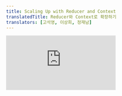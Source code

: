 ```yaml
---
title: Scaling Up with Reducer and Context
translatedTitle: Reducer와 Context로 확장하기
translators: [고석영, 이상희, 정재남]
---
```


<iframe 
  style={{aspectRatio: 1.7778, width: '100%'}} 
  src="https://www.youtube.com/embed/playlist?list=PLjQV3hketAJkh6BEl0n4PDS_2fBd0cS9v&index=29"
  title="YouTube video player" 
  frameborder="0" 
/>

<Intro>

Reducers let you consolidate a component's state update logic. Context lets you pass information deep down to other components. You can combine reducers and context together to manage state of a complex screen.
<Trans>Reducer를 사용하면 컴포넌트의 state 업데이트 로직을 통합할 수 있습니다. Context를 사용하면 다른 컴포넌트들에 정보를 전달할 수 있습니다. Reducer와 context를 함께 사용하여 복잡한 화면의 state를 관리할 수 있습니다.</Trans>

</Intro>

<YouWillLearn>

* How to combine a reducer with context
* How to avoid passing state and dispatch through props
* How to keep context and state logic in a separate file

<TransBlock>
* reducer와 context를 결합하는 방법
* state와 dispatch 함수를 prop으로 전달하지 않는 방법
* context와 state 로직을 별도의 파일에서 관리하는 방법
</TransBlock>

</YouWillLearn>

## Combining a reducer with context<Trans>reducer와 context를 결합하기</Trans> {/*combining-a-reducer-with-context*/}

In this example from [the introduction to reducers](/learn/extracting-state-logic-into-a-reducer), the state is managed by a reducer. The reducer function contains all of the state update logic and is declared at the bottom of this file:
<Trans>[Reducer의 개요](/learn/extracting-state-logic-into-a-reducer)에서 reducer로 state를 관리하는 방법에 대해 알아보았습니다. 해당 예시에서 state 업데이트 로직을 모두 포함하는 reducer 함수를 App.js 파일의 맨 아래에 선언했습니다:</Trans>

<Sandpack>

```js App.js
import { useReducer } from 'react';
import AddTask from './AddTask.js';
import TaskList from './TaskList.js';

export default function TaskApp() {
  const [tasks, dispatch] = useReducer(
    tasksReducer,
    initialTasks
  );

  function handleAddTask(text) {
    dispatch({
      type: 'added',
      id: nextId++,
      text: text,
    });
  }

  function handleChangeTask(task) {
    dispatch({
      type: 'changed',
      task: task
    });
  }

  function handleDeleteTask(taskId) {
    dispatch({
      type: 'deleted',
      id: taskId
    });
  }

  return (
    <>
      <h1>Day off in Kyoto</h1>
      <AddTask
        onAddTask={handleAddTask}
      />
      <TaskList
        tasks={tasks}
        onChangeTask={handleChangeTask}
        onDeleteTask={handleDeleteTask}
      />
    </>
  );
}

function tasksReducer(tasks, action) {
  switch (action.type) {
    case 'added': {
      return [...tasks, {
        id: action.id,
        text: action.text,
        done: false
      }];
    }
    case 'changed': {
      return tasks.map(t => {
        if (t.id === action.task.id) {
          return action.task;
        } else {
          return t;
        }
      });
    }
    case 'deleted': {
      return tasks.filter(t => t.id !== action.id);
    }
    default: {
      throw Error('Unknown action: ' + action.type);
    }
  }
}

let nextId = 3;
const initialTasks = [
  { id: 0, text: 'Philosopher’s Path', done: true },
  { id: 1, text: 'Visit the temple', done: false },
  { id: 2, text: 'Drink matcha', done: false }
];
```

```js AddTask.js
import { useState } from 'react';

export default function AddTask({ onAddTask }) {
  const [text, setText] = useState('');
  return (
    <>
      <input
        placeholder="Add task"
        value={text}
        onChange={e => setText(e.target.value)}
      />
      <button onClick={() => {
        setText('');
        onAddTask(text);
      }}>Add</button>
    </>
  )
}
```

```js TaskList.js
import { useState } from 'react';

export default function TaskList({
  tasks,
  onChangeTask,
  onDeleteTask
}) {
  return (
    <ul>
      {tasks.map(task => (
        <li key={task.id}>
          <Task
            task={task}
            onChange={onChangeTask}
            onDelete={onDeleteTask}
          />
        </li>
      ))}
    </ul>
  );
}

function Task({ task, onChange, onDelete }) {
  const [isEditing, setIsEditing] = useState(false);
  let taskContent;
  if (isEditing) {
    taskContent = (
      <>
        <input
          value={task.text}
          onChange={e => {
            onChange({
              ...task,
              text: e.target.value
            });
          }} />
        <button onClick={() => setIsEditing(false)}>
          Save
        </button>
      </>
    );
  } else {
    taskContent = (
      <>
        {task.text}
        <button onClick={() => setIsEditing(true)}>
          Edit
        </button>
      </>
    );
  }
  return (
    <label>
      <input
        type="checkbox"
        checked={task.done}
        onChange={e => {
          onChange({
            ...task,
            done: e.target.checked
          });
        }}
      />
      {taskContent}
      <button onClick={() => onDelete(task.id)}>
        Delete
      </button>
    </label>
  );
}
```

```css
button { margin: 5px; }
li { list-style-type: none; }
ul, li { margin: 0; padding: 0; }
```

</Sandpack>

A reducer helps keep the event handlers short and concise. However, as your app grows, you might run into another difficulty. **Currently, the `tasks` state and the `dispatch` function are only available in the top-level `TaskApp` component.** To let other components read the list of tasks or change it, you have to explicitly [pass down](/learn/passing-props-to-a-component) the current state and the event handlers that change it as props.
<Trans>Reducer를 사용하면 이벤트 핸들러를 간결하고 명확하게 만들 수 있습니다. 그러나 앱이 커질수록 다른 어려움에 부딪힐 수 있습니다. **현재 `tasks` state와 `dispatch` 함수는 최상위 컴포넌트인 `TaskBoard`에서만 사용할 수 있습니다.** 다른 컴포넌트들에서 tasks의 리스트를 읽고 변경하려면 prop을 통해 현재 state와 state를 변경할 수 있는 이벤트 핸들러를 명시적으로 [전달](/learn/passing-props-to-a-component)해야 합니다.</Trans>

For example, `TaskApp` passes a list of tasks and the event handlers to `TaskList`:
<Trans>예를 들어, 아래 `TaskApp` 컴포넌트에서 `TaskList` 컴포넌트로 task 리스트와 이벤트 핸들러를 전달합니다:</Trans>

```js
<TaskList
  tasks={tasks}
  onChangeTask={handleChangeTask}
  onDeleteTask={handleDeleteTask}
/>
```

And `TaskList` passes the event handlers to `Task`:
<Trans>그리고 `TaskList` 컴포넌트에서 `Task` 컴포넌트로 이벤트 핸들러를 전달합니다:</Trans>


```js
<Task
  task={task}
  onChange={onChangeTask}
  onDelete={onDeleteTask}
/>
```

In a small example like this, this works well, but if you have tens or hundreds of components in the middle, passing down all state and functions can be quite frustrating!
<Trans>지금처럼 간단한 예시에서는 잘 동작하지만, 수십 수백 개의 컴포넌트를 거쳐 state나 함수를 전달하기는 쉽지 않습니다!</Trans>

This is why, as an alternative to passing them through props, you might want to put both the `tasks` state and the `dispatch` function [into context.](/learn/passing-data-deeply-with-context) **This way, any component below `TaskApp` in the tree can read the tasks and dispatch actions without the repetitive "prop drilling".**
<Trans>그래서 `tasks` state와 `dispatch` 함수를 props를 통해 전달하는 대신 [context에 넣어서 사용](/learn/passing-data-deeply-with-context)하고 싶을 겁니다. **그러면 반복적인 "prop drilling" 없이 `TaskBoard` 아래의 모든 컴포넌트 트리에서 tasks를 읽고 dispatch 함수를 실행할 수 있습니다.**</Trans>

Here is how you can combine a reducer with context:
<Trans>Reducer와 context를 결합하는 방법은 아래와 같습니다:</Trans>

1. **Create** the context. 
2. **Put** state and dispatch into context. 
3. **Use** context anywhere in the tree. 

<TransBlock>
1. Context를 **생성한다**.
2. State과 dispatch 함수를 context에 **넣는다**.
3. 트리 안에서 context를 **사용한다**.
</TransBlock>

### Step 1: Create the context<Trans>Context 생성하기</Trans> {/*step-1-create-the-context*/}

The `useReducer` Hook returns the current `tasks` and the `dispatch` function that lets you update them:
<Trans>`useReducer`훅은 현재 `tasks`와 업데이트할 수 있는 `dispatch` 함수를 반환합니다.</Trans>

```js
const [tasks, dispatch] = useReducer(tasksReducer, initialTasks);
```

To pass them down the tree, you will [create](/learn/passing-data-deeply-with-context#step-2-use-the-context) two separate contexts:
<Trans>트리를 통해 전달하려면, 두 개의 별개의 context를 생성해야 합니다.</Trans>

- `TasksContext` provides the current list of tasks. 
- `TasksDispatchContext` provides the function that lets components dispatch actions.

<TransBlock>
- TasksContext는 현재 tasks 리스트를 제공합니다.
- `TasksDispatchContext`는 컴포넌트에서 action을 dispatch 하는 함수를 제공합니다.
</TransBlock>

Export them from a separate file so that you can later import them from other files:
<Trans>두 context는 나중에 다른 파일에서 가져올 수 있도록 별도의 파일에서 내보냅니다.</Trans>

<Sandpack>

```js App.js
import { useReducer } from 'react';
import AddTask from './AddTask.js';
import TaskList from './TaskList.js';

export default function TaskApp() {
  const [tasks, dispatch] = useReducer(
    tasksReducer,
    initialTasks
  );

  function handleAddTask(text) {
    dispatch({
      type: 'added',
      id: nextId++,
      text: text,
    });
  }

  function handleChangeTask(task) {
    dispatch({
      type: 'changed',
      task: task
    });
  }

  function handleDeleteTask(taskId) {
    dispatch({
      type: 'deleted',
      id: taskId
    });
  }

  return (
    <>
      <h1>Day off in Kyoto</h1>
      <AddTask
        onAddTask={handleAddTask}
      />
      <TaskList
        tasks={tasks}
        onChangeTask={handleChangeTask}
        onDeleteTask={handleDeleteTask}
      />
    </>
  );
}

function tasksReducer(tasks, action) {
  switch (action.type) {
    case 'added': {
      return [...tasks, {
        id: action.id,
        text: action.text,
        done: false
      }];
    }
    case 'changed': {
      return tasks.map(t => {
        if (t.id === action.task.id) {
          return action.task;
        } else {
          return t;
        }
      });
    }
    case 'deleted': {
      return tasks.filter(t => t.id !== action.id);
    }
    default: {
      throw Error('Unknown action: ' + action.type);
    }
  }
}

let nextId = 3;
const initialTasks = [
  { id: 0, text: 'Philosopher’s Path', done: true },
  { id: 1, text: 'Visit the temple', done: false },
  { id: 2, text: 'Drink matcha', done: false }
];
```

```js TasksContext.js active
import { createContext } from 'react';

export const TasksContext = createContext(null);
export const TasksDispatchContext = createContext(null);
```

```js AddTask.js
import { useState } from 'react';

export default function AddTask({ onAddTask }) {
  const [text, setText] = useState('');
  return (
    <>
      <input
        placeholder="Add task"
        value={text}
        onChange={e => setText(e.target.value)}
      />
      <button onClick={() => {
        setText('');
        onAddTask(text);
      }}>Add</button>
    </>
  )
}
```

```js TaskList.js
import { useState } from 'react';

export default function TaskList({
  tasks,
  onChangeTask,
  onDeleteTask
}) {
  return (
    <ul>
      {tasks.map(task => (
        <li key={task.id}>
          <Task
            task={task}
            onChange={onChangeTask}
            onDelete={onDeleteTask}
          />
        </li>
      ))}
    </ul>
  );
}

function Task({ task, onChange, onDelete }) {
  const [isEditing, setIsEditing] = useState(false);
  let taskContent;
  if (isEditing) {
    taskContent = (
      <>
        <input
          value={task.text}
          onChange={e => {
            onChange({
              ...task,
              text: e.target.value
            });
          }} />
        <button onClick={() => setIsEditing(false)}>
          Save
        </button>
      </>
    );
  } else {
    taskContent = (
      <>
        {task.text}
        <button onClick={() => setIsEditing(true)}>
          Edit
        </button>
      </>
    );
  }
  return (
    <label>
      <input
        type="checkbox"
        checked={task.done}
        onChange={e => {
          onChange({
            ...task,
            done: e.target.checked
          });
        }}
      />
      {taskContent}
      <button onClick={() => onDelete(task.id)}>
        Delete
      </button>
    </label>
  );
}
```

```css
button { margin: 5px; }
li { list-style-type: none; }
ul, li { margin: 0; padding: 0; }
```

</Sandpack>

Here, you're passing `null` as the default value to both contexts. The actual values will be provided by the `TaskApp` component.
<Trans>두 개의 context에 모두 기본값을 `null`로 전달하고 있습니다. 실제 값은 `TaskBoard` 컴포넌트에서 제공합니다.</Trans>

### Step 2: Put state and dispatch into context<Trans>State와 dispatch 함수를 context에 넣기</Trans> {/*step-2-put-state-and-dispatch-into-context*/}

Now you can import both contexts in your `TaskApp` component. Take the `tasks` and `dispatch` returned by `useReducer()` and [provide them](/learn/passing-data-deeply-with-context#step-3-provide-the-context) to the entire tree below:
<Trans>이제 `TaskBoard` 컴포넌트에서 두 context를 모두 불러올 수 있습니다. `useReducer()`를 통해 반환된 `tasks`와 `dispatch`를 받고 [아래 트리 전체에 전달](/learn/passing-data-deeply-with-context#step-3-provide-the-context)합니다:</Trans>

```js {4,7-8}
import { TasksContext, TasksDispatchContext } from './TasksContext.js';

export default function TaskApp() {
  const [tasks, dispatch] = useReducer(tasksReducer, initialTasks);
  // ...
  return (
    <TasksContext.Provider value={tasks}>
      <TasksDispatchContext.Provider value={dispatch}>
        ...
      </TasksDispatchContext.Provider>
    </TasksContext.Provider>
  );
}
```

For now, you pass the information both via props and in context:
<Trans>지금은 props와 context를 모두 이용하여 정보를 전달하고 있습니다:</Trans>

<Sandpack>

```js App.js
import { useReducer } from 'react';
import AddTask from './AddTask.js';
import TaskList from './TaskList.js';
import { TasksContext, TasksDispatchContext } from './TasksContext.js';

export default function TaskApp() {
  const [tasks, dispatch] = useReducer(
    tasksReducer,
    initialTasks
  );

  function handleAddTask(text) {
    dispatch({
      type: 'added',
      id: nextId++,
      text: text,
    });
  }

  function handleChangeTask(task) {
    dispatch({
      type: 'changed',
      task: task
    });
  }

  function handleDeleteTask(taskId) {
    dispatch({
      type: 'deleted',
      id: taskId
    });
  }

  return (
    <TasksContext.Provider value={tasks}>
      <TasksDispatchContext.Provider value={dispatch}>
        <h1>Day off in Kyoto</h1>
        <AddTask
          onAddTask={handleAddTask}
        />
        <TaskList
          tasks={tasks}
          onChangeTask={handleChangeTask}
          onDeleteTask={handleDeleteTask}
        />
      </TasksDispatchContext.Provider>
    </TasksContext.Provider>
  );
}

function tasksReducer(tasks, action) {
  switch (action.type) {
    case 'added': {
      return [...tasks, {
        id: action.id,
        text: action.text,
        done: false
      }];
    }
    case 'changed': {
      return tasks.map(t => {
        if (t.id === action.task.id) {
          return action.task;
        } else {
          return t;
        }
      });
    }
    case 'deleted': {
      return tasks.filter(t => t.id !== action.id);
    }
    default: {
      throw Error('Unknown action: ' + action.type);
    }
  }
}

let nextId = 3;
const initialTasks = [
  { id: 0, text: 'Philosopher’s Path', done: true },
  { id: 1, text: 'Visit the temple', done: false },
  { id: 2, text: 'Drink matcha', done: false }
];
```

```js TasksContext.js
import { createContext } from 'react';

export const TasksContext = createContext(null);
export const TasksDispatchContext = createContext(null);
```

```js AddTask.js
import { useState } from 'react';

export default function AddTask({ onAddTask }) {
  const [text, setText] = useState('');
  return (
    <>
      <input
        placeholder="Add task"
        value={text}
        onChange={e => setText(e.target.value)}
      />
      <button onClick={() => {
        setText('');
        onAddTask(text);
      }}>Add</button>
    </>
  )
}
```

```js TaskList.js
import { useState } from 'react';

export default function TaskList({
  tasks,
  onChangeTask,
  onDeleteTask
}) {
  return (
    <ul>
      {tasks.map(task => (
        <li key={task.id}>
          <Task
            task={task}
            onChange={onChangeTask}
            onDelete={onDeleteTask}
          />
        </li>
      ))}
    </ul>
  );
}

function Task({ task, onChange, onDelete }) {
  const [isEditing, setIsEditing] = useState(false);
  let taskContent;
  if (isEditing) {
    taskContent = (
      <>
        <input
          value={task.text}
          onChange={e => {
            onChange({
              ...task,
              text: e.target.value
            });
          }} />
        <button onClick={() => setIsEditing(false)}>
          Save
        </button>
      </>
    );
  } else {
    taskContent = (
      <>
        {task.text}
        <button onClick={() => setIsEditing(true)}>
          Edit
        </button>
      </>
    );
  }
  return (
    <label>
      <input
        type="checkbox"
        checked={task.done}
        onChange={e => {
          onChange({
            ...task,
            done: e.target.checked
          });
        }}
      />
      {taskContent}
      <button onClick={() => onDelete(task.id)}>
        Delete
      </button>
    </label>
  );
}
```

```css
button { margin: 5px; }
li { list-style-type: none; }
ul, li { margin: 0; padding: 0; }
```

</Sandpack>

In the next step, you will remove prop passing.
<Trans>다음 단계에서 이제 prop을 통한 전달을 제거합니다.</Trans>

### Step 3: Use context anywhere in the tree<Trans>트리 안에서 context 사용하기</Trans> {/*step-3-use-context-anywhere-in-the-tree*/}

Now you don't need to pass the list of tasks or the event handlers down the tree:
<Trans>이제 tasks 리스트나 이벤트 핸들러를 트리 아래로 전달할 필요가 없습니다:</Trans>

```js {4-5}
<TasksContext.Provider value={tasks}>
  <TasksDispatchContext.Provider value={dispatch}>
    <h1>Day off in Kyoto</h1>
    <AddTask />
    <TaskList />
  </TasksDispatchContext.Provider>
</TasksContext.Provider>
```

Instead, any component that needs the task list can read it from the `TaskContext`:
<Trans>대신 필요한 컴포넌트에서는 `TaskContext`에서 task 리스트를 읽을 수 있습니다:</Trans>

```js {2}
export default function TaskList() {
  const tasks = useContext(TasksContext);
  // ...
```

To update the task list, any component can read the `dispatch` function from context and call it:
<Trans>task 리스트를 업데이트하기 위해서 컴포넌트에서 context의 `dispatch` 함수를 읽고 호출할 수 있습니다:</Trans>

```js {3,9-13}
export default function AddTask() {
  const [text, setText] = useState('');
  const dispatch = useContext(TasksDispatchContext);
  // ...
  return (
    // ...
    <button onClick={() => {
      setText('');
      dispatch({
        type: 'added',
        id: nextId++,
        text: text,
      });
    }}>Add</button>
    // ...
```

**The `TaskApp` component does not pass any event handlers down, and the `TaskList` does not pass any event handlers to the `Task` component either.** Each component reads the context that it needs:
<Trans>**`TaskBoard` 컴포넌트는 자식 컴포넌트에, `TaskList`는 `Task` 컴포넌트에 이벤트 핸들러를 전달하지 않습니다.** 각 컴포넌트에서 필요한 context를 읽을 수 있습니다:</Trans>

<Sandpack>

```js App.js
import { useReducer } from 'react';
import AddTask from './AddTask.js';
import TaskList from './TaskList.js';
import { TasksContext, TasksDispatchContext } from './TasksContext.js';

export default function TaskApp() {
  const [tasks, dispatch] = useReducer(
    tasksReducer,
    initialTasks
  );

  return (
    <TasksContext.Provider value={tasks}>
      <TasksDispatchContext.Provider value={dispatch}>
        <h1>Day off in Kyoto</h1>
        <AddTask />
        <TaskList />
      </TasksDispatchContext.Provider>
    </TasksContext.Provider>
  );
}

function tasksReducer(tasks, action) {
  switch (action.type) {
    case 'added': {
      return [...tasks, {
        id: action.id,
        text: action.text,
        done: false
      }];
    }
    case 'changed': {
      return tasks.map(t => {
        if (t.id === action.task.id) {
          return action.task;
        } else {
          return t;
        }
      });
    }
    case 'deleted': {
      return tasks.filter(t => t.id !== action.id);
    }
    default: {
      throw Error('Unknown action: ' + action.type);
    }
  }
}

const initialTasks = [
  { id: 0, text: 'Philosopher’s Path', done: true },
  { id: 1, text: 'Visit the temple', done: false },
  { id: 2, text: 'Drink matcha', done: false }
];
```

```js TasksContext.js
import { createContext } from 'react';

export const TasksContext = createContext(null);
export const TasksDispatchContext = createContext(null);
```

```js AddTask.js
import { useState, useContext } from 'react';
import { TasksDispatchContext } from './TasksContext.js';

export default function AddTask() {
  const [text, setText] = useState('');
  const dispatch = useContext(TasksDispatchContext);
  return (
    <>
      <input
        placeholder="Add task"
        value={text}
        onChange={e => setText(e.target.value)}
      />
      <button onClick={() => {
        setText('');
        dispatch({
          type: 'added',
          id: nextId++,
          text: text,
        }); 
      }}>Add</button>
    </>
  );
}

let nextId = 3;
```

```js TaskList.js active
import { useState, useContext } from 'react';
import { TasksContext, TasksDispatchContext } from './TasksContext.js';

export default function TaskList() {
  const tasks = useContext(TasksContext);
  return (
    <ul>
      {tasks.map(task => (
        <li key={task.id}>
          <Task task={task} />
        </li>
      ))}
    </ul>
  );
}

function Task({ task }) {
  const [isEditing, setIsEditing] = useState(false);
  const dispatch = useContext(TasksDispatchContext);
  let taskContent;
  if (isEditing) {
    taskContent = (
      <>
        <input
          value={task.text}
          onChange={e => {
            dispatch({
              type: 'changed',
              task: {
                ...task,
                text: e.target.value
              }
            });
          }} />
        <button onClick={() => setIsEditing(false)}>
          Save
        </button>
      </>
    );
  } else {
    taskContent = (
      <>
        {task.text}
        <button onClick={() => setIsEditing(true)}>
          Edit
        </button>
      </>
    );
  }
  return (
    <label>
      <input
        type="checkbox"
        checked={task.done}
        onChange={e => {
          dispatch({
            type: 'changed',
            task: {
              ...task,
              done: e.target.checked
            }
          });
        }}
      />
      {taskContent}
      <button onClick={() => {
        dispatch({
          type: 'deleted',
          id: task.id
        });
      }}>
        Delete
      </button>
    </label>
  );
}
```

```css
button { margin: 5px; }
li { list-style-type: none; }
ul, li { margin: 0; padding: 0; }
```

</Sandpack>

**The state still "lives" in the top-level `TaskApp` component, managed with `useReducer`.** But its `tasks` and `dispatch` are now available to every component below in the tree by importing and using these contexts.
<Trans>**State와 state를 관리하는 `useReducer`는 여전히 최상위 컴포넌트인 `TaskBoard`에 있습니다.** 그러나 `tasks`와 `dispatch`는 하위 트리 컴포넌트 어디서나 context를 불러와서 사용할 수 있습니다.</Trans>

## Moving all wiring into a single file<Trans>하나의 파일로 합치기</Trans> {/*moving-all-wiring-into-a-single-file*/}

You don't have to do this, but you could further declutter the components by moving both reducer and context into a single file. Currently, `TasksContext.js` contains only two context declarations:
<Trans>반드시 이런 방식으로 작성하지 않아도 되지만, reducer와 context를 모두 하나의 파일에 작성하면 컴포넌트들을 조금 더 정리할 수 있습니다. 현재, `TasksContext.js`는 두 개의 context만을 선언하고 있습니다:</Trans>

```js
import { createContext } from 'react';

export const TasksContext = createContext(null);
export const TasksDispatchContext = createContext(null);
```

This file is about to get crowded! You'll move the reducer into that same file. Then you'll declare a new `TasksProvider` component in the same file. This component will tie all the pieces together:
<Trans>이제 이 파일이 좀 더 복잡해질 예정입니다. Reducer를 같은 파일로 옮기고 `TasksProvider` 컴포넌트를 새로 선언합니다. 이 컴포넌트는 모든 것을 하나로 묶는 역할을 하게 됩니다:</Trans>

1. It will manage the state with a reducer.
2. It will provide both contexts to components below.
3. It will [take `children` as a prop](/learn/passing-props-to-a-component#passing-jsx-as-children) so you can pass JSX to it.

<TransBlock>
1. Reducer로 state를 관리합니다.
2. 두 context를 모두 자식 컴포넌트에 제공합니다.
3. [`children`을 prop으로 받기 때문에](/learn/passing-props-to-a-component#passing-jsx-as-children) JSX를 전달할 수 있습니다.
</TransBlock>

```js
export function TasksProvider({ children }) {
  const [tasks, dispatch] = useReducer(tasksReducer, initialTasks);

  return (
    <TasksContext.Provider value={tasks}>
      <TasksDispatchContext.Provider value={dispatch}>
        {children}
      </TasksDispatchContext.Provider>
    </TasksContext.Provider>
  );
}
```

**This removes all the complexity and wiring from your `TaskApp` component:**
<Trans>**이렇게 하면 `TaskBoard` 컴포넌트에서 복잡하게 얽혀있던 부분을 깔끔하게 정리할 수 있습니다.**</Trans>

<Sandpack>

```js App.js
import AddTask from './AddTask.js';
import TaskList from './TaskList.js';
import { TasksProvider } from './TasksContext.js';

export default function TaskApp() {
  return (
    <TasksProvider>
      <h1>Day off in Kyoto</h1>
      <AddTask />
      <TaskList />
    </TasksProvider>
  );
}
```

```js TasksContext.js
import { createContext, useReducer } from 'react';

export const TasksContext = createContext(null);
export const TasksDispatchContext = createContext(null);

export function TasksProvider({ children }) {
  const [tasks, dispatch] = useReducer(
    tasksReducer,
    initialTasks
  );

  return (
    <TasksContext.Provider value={tasks}>
      <TasksDispatchContext.Provider value={dispatch}>
        {children}
      </TasksDispatchContext.Provider>
    </TasksContext.Provider>
  );
}

function tasksReducer(tasks, action) {
  switch (action.type) {
    case 'added': {
      return [...tasks, {
        id: action.id,
        text: action.text,
        done: false
      }];
    }
    case 'changed': {
      return tasks.map(t => {
        if (t.id === action.task.id) {
          return action.task;
        } else {
          return t;
        }
      });
    }
    case 'deleted': {
      return tasks.filter(t => t.id !== action.id);
    }
    default: {
      throw Error('Unknown action: ' + action.type);
    }
  }
}

const initialTasks = [
  { id: 0, text: 'Philosopher’s Path', done: true },
  { id: 1, text: 'Visit the temple', done: false },
  { id: 2, text: 'Drink matcha', done: false }
];
```

```js AddTask.js
import { useState, useContext } from 'react';
import { TasksDispatchContext } from './TasksContext.js';

export default function AddTask() {
  const [text, setText] = useState('');
  const dispatch = useContext(TasksDispatchContext);
  return (
    <>
      <input
        placeholder="Add task"
        value={text}
        onChange={e => setText(e.target.value)}
      />
      <button onClick={() => {
        setText('');
        dispatch({
          type: 'added',
          id: nextId++,
          text: text,
        }); 
      }}>Add</button>
    </>
  );
}

let nextId = 3;
```

```js TaskList.js
import { useState, useContext } from 'react';
import { TasksContext, TasksDispatchContext } from './TasksContext.js';

export default function TaskList() {
  const tasks = useContext(TasksContext);
  return (
    <ul>
      {tasks.map(task => (
        <li key={task.id}>
          <Task task={task} />
        </li>
      ))}
    </ul>
  );
}

function Task({ task }) {
  const [isEditing, setIsEditing] = useState(false);
  const dispatch = useContext(TasksDispatchContext);
  let taskContent;
  if (isEditing) {
    taskContent = (
      <>
        <input
          value={task.text}
          onChange={e => {
            dispatch({
              type: 'changed',
              task: {
                ...task,
                text: e.target.value
              }
            });
          }} />
        <button onClick={() => setIsEditing(false)}>
          Save
        </button>
      </>
    );
  } else {
    taskContent = (
      <>
        {task.text}
        <button onClick={() => setIsEditing(true)}>
          Edit
        </button>
      </>
    );
  }
  return (
    <label>
      <input
        type="checkbox"
        checked={task.done}
        onChange={e => {
          dispatch({
            type: 'changed',
            task: {
              ...task,
              done: e.target.checked
            }
          });
        }}
      />
      {taskContent}
      <button onClick={() => {
        dispatch({
          type: 'deleted',
          id: task.id
        });
      }}>
        Delete
      </button>
    </label>
  );
}
```

```css
button { margin: 5px; }
li { list-style-type: none; }
ul, li { margin: 0; padding: 0; }
```

</Sandpack>

You can also export functions that _use_ the context from `TasksContext.js`:
<Trans>`TasksContext.js`에서 context를 사용하기 위한 _use_ 함수들도 내보낼 수 있습니다.</Trans>

```js
export function useTasks() {
  return useContext(TasksContext);
}

export function useTasksDispatch() {
  return useContext(TasksDispatchContext);
}
```

When a component needs to read context, it can do it through these functions:
<Trans>그렇게 만들어진 함수를 사용하여 컴포넌트에서 context를 읽을 수 있습니다.</Trans>

```js
const tasks = useTasks();
const dispatch = useTasksDispatch();
```

This doesn't change the behavior in any way, but it lets you later split these contexts further or add some logic to these functions. **Now all of the context and reducer wiring is in `TasksContext.js`. This keeps the components clean and uncluttered, focused on what they display rather than where they get the data:**
<Trans>이렇게 하면 동작이 바뀌는 건 아니지만, 다음에 context를 더 분리하거나 함수들에 로직을 추가하기 쉬워집니다. **이제 모든 context와 reducer는 `TasksContext.js`에 있습니다. 이렇게 컴포넌트들이 데이터를 어디서 가져오는지가 아닌 무엇을 보여줄 것인지에 집중할 수 있도록 깨끗하게 정리할 수 있습니다.**</Trans>

<Sandpack>

```js App.js
import AddTask from './AddTask.js';
import TaskList from './TaskList.js';
import { TasksProvider } from './TasksContext.js';

export default function TaskApp() {
  return (
    <TasksProvider>
      <h1>Day off in Kyoto</h1>
      <AddTask />
      <TaskList />
    </TasksProvider>
  );
}
```

```js TasksContext.js
import { createContext, useContext, useReducer } from 'react';

const TasksContext = createContext(null);

const TasksDispatchContext = createContext(null);

export function TasksProvider({ children }) {
  const [tasks, dispatch] = useReducer(
    tasksReducer,
    initialTasks
  );

  return (
    <TasksContext.Provider value={tasks}>
      <TasksDispatchContext.Provider value={dispatch}>
        {children}
      </TasksDispatchContext.Provider>
    </TasksContext.Provider>
  );
}

export function useTasks() {
  return useContext(TasksContext);
}

export function useTasksDispatch() {
  return useContext(TasksDispatchContext);
}

function tasksReducer(tasks, action) {
  switch (action.type) {
    case 'added': {
      return [...tasks, {
        id: action.id,
        text: action.text,
        done: false
      }];
    }
    case 'changed': {
      return tasks.map(t => {
        if (t.id === action.task.id) {
          return action.task;
        } else {
          return t;
        }
      });
    }
    case 'deleted': {
      return tasks.filter(t => t.id !== action.id);
    }
    default: {
      throw Error('Unknown action: ' + action.type);
    }
  }
}

const initialTasks = [
  { id: 0, text: 'Philosopher’s Path', done: true },
  { id: 1, text: 'Visit the temple', done: false },
  { id: 2, text: 'Drink matcha', done: false }
];
```

```js AddTask.js
import { useState } from 'react';
import { useTasksDispatch } from './TasksContext.js';

export default function AddTask() {
  const [text, setText] = useState('');
  const dispatch = useTasksDispatch();
  return (
    <>
      <input
        placeholder="Add task"
        value={text}
        onChange={e => setText(e.target.value)}
      />
      <button onClick={() => {
        setText('');
        dispatch({
          type: 'added',
          id: nextId++,
          text: text,
        }); 
      }}>Add</button>
    </>
  );
}

let nextId = 3;
```

```js TaskList.js active
import { useState } from 'react';
import { useTasks, useTasksDispatch } from './TasksContext.js';

export default function TaskList() {
  const tasks = useTasks();
  return (
    <ul>
      {tasks.map(task => (
        <li key={task.id}>
          <Task task={task} />
        </li>
      ))}
    </ul>
  );
}

function Task({ task }) {
  const [isEditing, setIsEditing] = useState(false);
  const dispatch = useTasksDispatch();
  let taskContent;
  if (isEditing) {
    taskContent = (
      <>
        <input
          value={task.text}
          onChange={e => {
            dispatch({
              type: 'changed',
              task: {
                ...task,
                text: e.target.value
              }
            });
          }} />
        <button onClick={() => setIsEditing(false)}>
          Save
        </button>
      </>
    );
  } else {
    taskContent = (
      <>
        {task.text}
        <button onClick={() => setIsEditing(true)}>
          Edit
        </button>
      </>
    );
  }
  return (
    <label>
      <input
        type="checkbox"
        checked={task.done}
        onChange={e => {
          dispatch({
            type: 'changed',
            task: {
              ...task,
              done: e.target.checked
            }
          });
        }}
      />
      {taskContent}
      <button onClick={() => {
        dispatch({
          type: 'deleted',
          id: task.id
        });
      }}>
        Delete
      </button>
    </label>
  );
}
```

```css
button { margin: 5px; }
li { list-style-type: none; }
ul, li { margin: 0; padding: 0; }
```

</Sandpack>

You can think of `TasksProvider` as a part of the screen that knows how to deal with tasks, `useTasks` as a way to read them, and `useTasksDispatch` as a way to update them from any component below in the tree.
<Trans>`TasksProvider`는 tasks를 화면의 한 부분으로 tasks를 관리합니다. `useTasks`로 tasks를 읽을 수 있고, `useTasksDispatch`로 컴포넌트들에서 tasks를 업데이트 할 수 있습니다.</Trans>

<Note>

Functions like `useTasks` and `useTasksDispatch` are called *[Custom Hooks.](/learn/reusing-logic-with-custom-hooks)* Your function is considered a custom Hook if its name starts with `use`. This lets you use other Hooks, like `useContext`, inside it.
<Trans>`useTasks`와 `useTasksDispatch` 같은 함수들을 *[커스텀 훅](/learn/reusing-logic-with-custom-hooks)* 이라고 합니다. 이름이 `use`로 시작되는 함수들은 커스텀 훅입니다. 커스텀 훅 안에서도 `useContext` 등 다른 Hook을 사용할 수 있습니다.</Trans>

</Note>

As your app grows, you may have many context-reducer pairs like this. This is a powerful way to scale your app and [lift state up](/learn/sharing-state-between-components) without too much work whenever you want to access the data deep in the tree.
<Trans>앱이 커질수록 context-reducer 조합이 더 많아질 겁니다. 앱을 확장하고 큰 노력 없이 트리 아래에서 데이터에 접근할 수 있도록 [state를 끌어올리기 위한](/learn/sharing-state-between-components) 강력한 방법이기 때문입니다.</Trans>

<Recap>

- You can combine reducer with context to let any component read and update state above it.
- To provide state and the dispatch function to components below:
  1. Create two contexts (for state and for dispatch functions).
  2. Provide both contexts from the component that uses the reducer.
  3. Use either context from components that need to read them.
- You can further declutter the components by moving all wiring into one file.
  - You can export a component like `TasksProvider` that provides context.
  - You can also export custom Hooks like `useTasks` and `useTasksDispatch` to read it.
- You can have many context-reducer pairs like this in your app.

<TransBlock>
- Reducer와 context를 결합해서 컴포넌트가 상위 state를 읽고 수정할 수 있도록 할 수 있습니다.
- State와 dispatch 함수를 자식 컴포넌트들에 제공하는 방법
  1. 두 개의 context를 만듭니다. (각각 state와 dispatch 함수를 위한 것).
  2. 하위 컴포넌트들에서 필요한 context를 사용합니다.
  3. 하위 컴포넌트들에서 필요한 context를 사용합니다.
- 더 나아가 하나의 파일로 합쳐서 컴포넌트들을 정리할 수 있습니다.
  - Context를 제공하는 `TasksProvider` 같은 컴포넌트를 내보낼 수 있습니다.
  - 바로 사용할 수 있도록 `useTasks`와 `useTasksDispatch` 같은 사용자 Hook을 내보낼 수 있습니다.
- context-reducer 조합을 앱에 여러 개 만들 수 있습니다.
</TransBlock>

</Recap>

